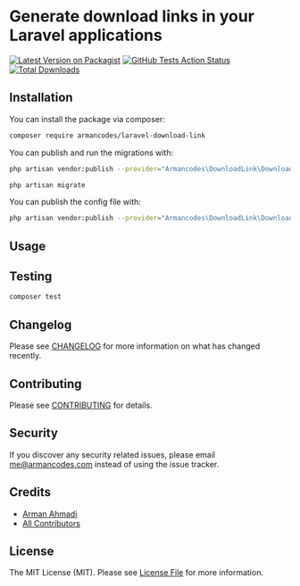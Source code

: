 # Generate download links in your Laravel applications

[![Latest Version on Packagist](https://img.shields.io/packagist/v/armancodes/laravel-download-link.svg?style=flat-square)](https://packagist.org/packages/armancodes/laravel-download-link)
[![GitHub Tests Action Status](https://img.shields.io/github/workflow/status/armancodes/laravel-download-link/run-tests?label=tests)](https://github.com/armancodes/laravel-download-link/actions?query=workflow%3Arun-tests+branch%3Amaster)
[![Total Downloads](https://img.shields.io/packagist/dt/armancodes/laravel-download-link.svg?style=flat-square)](https://packagist.org/packages/armancodes/laravel-download-link)



## Installation

You can install the package via composer:

```bash
composer require armancodes/laravel-download-link
```

You can publish and run the migrations with:

```bash
php artisan vendor:publish --provider="Armancodes\DownloadLink\DownloadLinkServiceProvider" --tag="migrations"

php artisan migrate
```

You can publish the config file with:
```bash
php artisan vendor:publish --provider="Armancodes\DownloadLink\DownloadLinkServiceProvider" --tag="config"
```

## Usage



## Testing

``` bash
composer test
```

## Changelog

Please see [CHANGELOG](CHANGELOG.md) for more information on what has changed recently.

## Contributing

Please see [CONTRIBUTING](.github/CONTRIBUTING.md) for details.

## Security

If you discover any security related issues, please email me@armancodes.com instead of using the issue tracker.

## Credits

- [Arman Ahmadi](https://github.com/armancodes)
- [All Contributors](../../contributors)

## License

The MIT License (MIT). Please see [License File](LICENSE.md) for more information.
